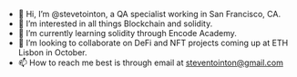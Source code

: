- 👋 Hi, I’m @stevetointon, a QA specialist working in San Francisco, CA. 
- 👀 I’m interested in all things Blockchain and solidity. 
- 🌱 I’m currently learning solidity through Encode Academy. 
- 💞️ I’m looking to collaborate on DeFi and NFT projects coming up at ETH Lisbon in October. 
- 📫 How to reach me best is through email at steventointon@gmail.com


